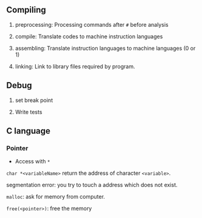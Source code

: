 ## Compiling

1. preprocessing: Processing commands after `#` before analysis

2. compile: Translate codes to machine instruction languages

3. assembling: Translate instruction languages to machine languages (0 or 1)

4. linking: Link to library files required by program.

## Debug

1. set break point

2. Write tests

## C language

### Pointer

* Access with `*`

`char *<variableName>` return the address of character `<variable>`.

 segmentation error: you try to touch a address which does not exist.

 `malloc`: ask for memory from computer.

 `free(<pointer>)`: free the memory
